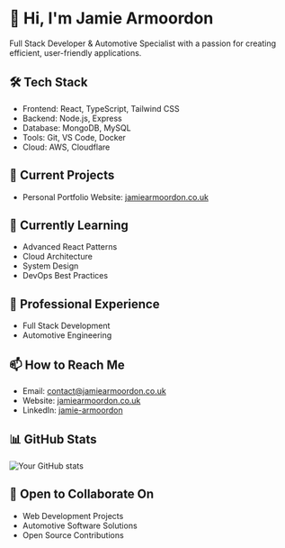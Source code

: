 # 👋 Hi, I'm Jamie Armoordon

Full Stack Developer & Automotive Specialist with a passion for creating efficient, user-friendly applications.

## 🛠️ Tech Stack
- Frontend: React, TypeScript, Tailwind CSS
- Backend: Node.js, Express
- Database: MongoDB, MySQL
- Tools: Git, VS Code, Docker
- Cloud: AWS, Cloudflare

## 🔭 Current Projects
- Personal Portfolio Website: [jamiearmoordon.co.uk](https://jamiearmoordon.co.uk)

## 🌱 Currently Learning
- Advanced React Patterns
- Cloud Architecture
- System Design
- DevOps Best Practices

## 💼 Professional Experience
- Full Stack Development
- Automotive Engineering

## 📫 How to Reach Me
- Email: contact@jamiearmoordon.co.uk
- Website: [jamiearmoordon.co.uk](https://jamiearmoordon.co.uk)
- LinkedIn: [jamie-armoordon](https://www.linkedin.com/in/jamie-armoordon/)

## 📊 GitHub Stats
![Your GitHub stats](https://github-readme-stats.vercel.app/api?username=jamie-armoordon&show_icons=true&theme=dark)

## 🤝 Open to Collaborate On
- Web Development Projects
- Automotive Software Solutions
- Open Source Contributions

